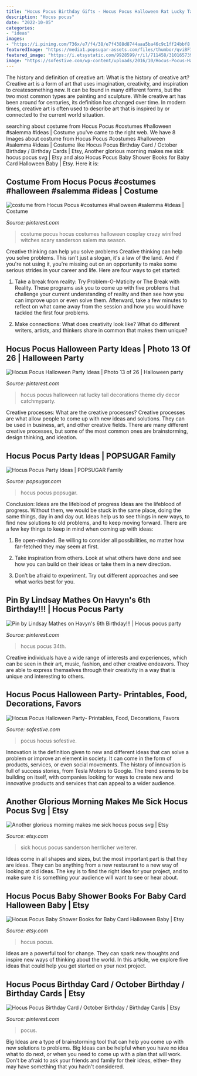 ```yaml
---
title: "Hocus Pocus Birthday Gifts - Hocus Pocus Halloween Rat Lucky Tail Decorations Theme Diy Decor Catchmyparty"
description: "Hocus pocus"
date: "2022-10-05"
categories:
- "ideas"
images:
- "https://i.pinimg.com/736x/e7/f4/38/e7f4388d8744aaa5ba46c9c1ff24bbf8.jpg"
featuredImage: "https://media1.popsugar-assets.com/files/thumbor/qvi8F1p1AmcxBiu50Vzefg1XkdI/fit-in/1200x630/filters:format_auto-!!-:strip_icc-!!-:fill-!white!-/2018/07/24/576/n/42948115/600889785b572083873128.94035987_.jpg"
featured_image: "https://i.etsystatic.com/9928599/r/il/711458/3101657399/il_1588xN.3101657399_d2g2.jpg"
image: "https://sofestive.com/wp-content/uploads/2016/10/Hocus-Pocus-Halloween-Party-Plan-and-Printables-360x643.png"
---
```



The history and definition of creative art: What is the history of creative art?
Creative art is a form of art that uses imagination, creativity, and inspiration to createsomething new. It can be found in many different forms, but the two most common types are painting and sculpture. While creative art has been around for centuries, its definition has changed over time. In modern times, creative art is often used to describe art that is inspired by or connected to the current world situation.

	

		
searching about costume from Hocus Pocus #costumes #halloween #salemma #ideas | Costume you've came to the right web. We have 8 Images about costume from Hocus Pocus #costumes #halloween #salemma #ideas | Costume like Hocus Pocus Birthday Card / October Birthday / Birthday Cards | Etsy, Another glorious morning makes me sick hocus pocus svg | Etsy and also Hocus Pocus Baby Shower Books for Baby Card Halloween Baby | Etsy. Here it is:
		
    
## Costume From Hocus Pocus #costumes #halloween #salemma #ideas | Costume

<img loading=lazy src="https://i.pinimg.com/736x/09/5a/28/095a283e2ec66a6a39c17b1a3e5d0157--medusa-costume-halloween-costume-ideas.jpg" onerror="this.onerror=null;this.src='https://tse3.mm.bing.net/th?id=OIP.lFj8TmqfqMRgtFzGtNunWwHaLI&amp;pid=15.1';" alt="costume from Hocus Pocus #costumes #halloween #salemma #ideas | Costume">

_Source: pinterest.com_

>costume pocus hocus costumes halloween cosplay crazy winifred witches scary sanderson salem ma season. 

	

Creative thinking can help you solve problems
Creative thinking can help you solve problems. This isn't just a slogan, it's a law of the land. And if you're not using it, you're missing out on an opportunity to make some serious strides in your career and life. Here are four ways to get started: 
1. Take a break from reality: Try Problem-O-Maticity or The Break with Reality. These programs ask you to come up with five problems that challenge your current understanding of reality and then see how you can improve upon or even solve them. Afterward, take a few minutes to reflect on what came away from the session and how you would have tackled the first four problems. 

2. Make connections: What does creativity look like? What do different writers, artists, and thinkers share in common that makes them unique?

    
## Hocus Pocus Halloween Party Ideas | Photo 13 Of 26 | Halloween Party

<img loading=lazy src="https://i.pinimg.com/736x/c7/64/3b/c7643b5e2c3bf38f490fe34ecef19a7f.jpg" onerror="this.onerror=null;this.src='https://tse3.mm.bing.net/th?id=OIP.pLyjXDLkP-cxjqDZDlG0QwHaLJ&amp;pid=15.1';" alt="Hocus Pocus Halloween Party Ideas | Photo 13 of 26 | Halloween party">

_Source: pinterest.com_

>hocus pocus halloween rat lucky tail decorations theme diy decor catchmyparty. 

	

Creative processes: What are the creative processes?
Creative processes are what allow people to come up with new ideas and solutions. They can be used in business, art, and other creative fields. There are many different creative processes, but some of the most common ones are brainstorming, design thinking, and ideation.

    
## Hocus Pocus Party Ideas | POPSUGAR Family

<img loading=lazy src="https://media1.popsugar-assets.com/files/thumbor/qvi8F1p1AmcxBiu50Vzefg1XkdI/fit-in/1200x630/filters:format_auto-!!-:strip_icc-!!-:fill-!white!-/2018/07/24/576/n/42948115/600889785b572083873128.94035987_.jpg" onerror="this.onerror=null;this.src='https://tse2.mm.bing.net/th?id=OIP.hB_5DQefslvOs3SJZCMWHgHaD4&amp;pid=15.1';" alt="Hocus Pocus Party Ideas | POPSUGAR Family">

_Source: popsugar.com_

>hocus pocus popsugar. 

	

Conclusion: Ideas are the lifeblood of progress
Ideas are the lifeblood of progress. Without them, we would be stuck in the same place, doing the same things, day in and day out. Ideas help us to see things in new ways, to find new solutions to old problems, and to keep moving forward.
There are a few key things to keep in mind when coming up with ideas:

1. Be open-minded. Be willing to consider all possibilities, no matter how far-fetched they may seem at first.

2. Take inspiration from others. Look at what others have done and see how you can build on their ideas or take them in a new direction.

3. Don’t be afraid to experiment. Try out different approaches and see what works best for you.

    
## Pin By Lindsay Mathes On Havyn&#039;s 6th Birthday!!! | Hocus Pocus Party

<img loading=lazy src="https://i.pinimg.com/736x/aa/d5/87/aad5879658866472906532437db76df1.jpg" onerror="this.onerror=null;this.src='https://tse1.mm.bing.net/th?id=OIP.CCWzULKtTMuGz-4ie1QErQHaHb&amp;pid=15.1';" alt="Pin by Lindsay Mathes on Havyn&#039;s 6th Birthday!!! | Hocus pocus party">

_Source: pinterest.com_

>hocus pocus 34th. 

	

Creative individuals have a wide range of interests and experiences, which can be seen in their art, music, fashion, and other creative endeavors. They are able to express themselves through their creativity in a way that is unique and interesting to others.

    
## Hocus Pocus Halloween Party- Printables, Food, Decorations, Favors

<img loading=lazy src="https://sofestive.com/wp-content/uploads/2016/10/Hocus-Pocus-Halloween-Party-Plan-and-Printables-360x643.png" onerror="this.onerror=null;this.src='https://tse2.mm.bing.net/th?id=OIP.V9Ov8-_NLpa_o1KjL353iAAAAA&amp;pid=15.1';" alt="Hocus Pocus Halloween Party- Printables, Food, Decorations, Favors">

_Source: sofestive.com_

>pocus hocus sofestive. 

	

Innovation is the definition given to new and different ideas that can solve a problem or improve an element in society. It can come in the form of products, services, or even social movements. The history of innovation is full of success stories, from Tesla Motors to Google. The trend seems to be building on itself, with companies looking for ways to create new and innovative products and services that can appeal to a wider audience.

    
## Another Glorious Morning Makes Me Sick Hocus Pocus Svg | Etsy

<img loading=lazy src="https://i.etsystatic.com/16080595/r/il/d44cab/1672899937/il_794xN.1672899937_52ka.jpg" onerror="this.onerror=null;this.src='https://tse1.mm.bing.net/th?id=OIP.HAppK8wwgst86BjC0UVPtAHaFj&amp;pid=15.1';" alt="Another glorious morning makes me sick hocus pocus svg | Etsy">

_Source: etsy.com_

>sick hocus pocus sanderson herrlicher weiterer. 

	

Ideas come in all shapes and sizes, but the most important part is that they are ideas. They can be anything from a new restaurant to a new way of looking at old ideas. The key is to find the right idea for your project, and to make sure it is something your audience will want to see or hear about.

    
## Hocus Pocus Baby Shower Books For Baby Card Halloween Baby | Etsy

<img loading=lazy src="https://i.etsystatic.com/9928599/r/il/711458/3101657399/il_1588xN.3101657399_d2g2.jpg" onerror="this.onerror=null;this.src='https://tse4.mm.bing.net/th?id=OIP.K0_Oj_-29Ya48vI5vkR6OgHaGq&amp;pid=15.1';" alt="Hocus Pocus Baby Shower Books for Baby Card Halloween Baby | Etsy">

_Source: etsy.com_

>hocus pocus. 

	

Ideas are a powerful tool for change. They can spark new thoughts and inspire new ways of thinking about the world. In this article, we explore five ideas that could help you get started on your next project.

    
## Hocus Pocus Birthday Card / October Birthday / Birthday Cards | Etsy

<img loading=lazy src="https://i.pinimg.com/736x/e7/f4/38/e7f4388d8744aaa5ba46c9c1ff24bbf8.jpg" onerror="this.onerror=null;this.src='https://tse1.mm.bing.net/th?id=OIP.r2sFUJoWufy7JPpDR4NLjAHaKY&amp;pid=15.1';" alt="Hocus Pocus Birthday Card / October Birthday / Birthday Cards | Etsy">

_Source: pinterest.com_

>pocus. 

	

Big Ideas are a type of brainstorming tool that can help you come up with new solutions to problems. Big Ideas can be helpful when you have no idea what to do next, or when you need to come up with a plan that will work. Don't be afraid to ask your friends and family for their ideas, either- they may have something that you hadn't considered.

